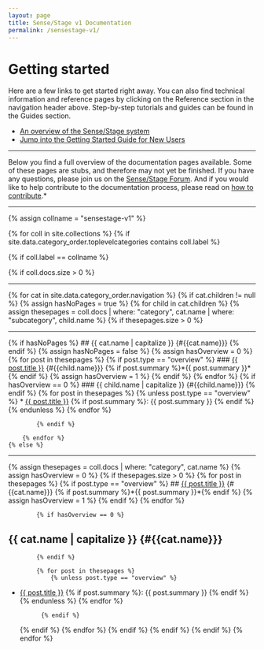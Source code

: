```yaml
---
layout: page
title: Sense/Stage v1 Documentation
permalink: /sensestage-v1/
---
```



# Getting started

Here are a few links to get started right away. You can also find technical information and reference pages by clicking on the Reference section in the navigation header above. Step-by-step tutorials and guides can be found in the Guides section.

* [An overview of the Sense/Stage system](overview-of-the-system)
* [Jump into the Getting Started Guide for New Users](getting-started-with-sense-stage/getting-started-with-sense-stage)

<hr>

Below you find a full overview of the documentation pages available. Some of these pages are stubs, and therefore may not yet be finished. If you have any questions, please join us on the [Sense/Stage Forum](https://forum.sensestage.eu). And if you would like to help contribute to the documentation process, please read on [how to contribute](general/contributing-to-the-documentation).*

<hr>

{% assign collname = "sensestage-v1" %}


{% for coll in site.collections %}
{% if site.data.category_order.toplevelcategories contains coll.label %}

{% if coll.label == collname %}

{% if coll.docs.size > 0 %}

<hr>
<!-- # {{ coll.label | capitalize }} documentation {#sensestage{{ coll.label }}} -->
<!-- {% include allcollection_index.html collname = coll.label %} -->
  {% for cat in site.data.category_order.navigation %}
    {% if cat.children != null %}
        {% assign hasNoPages = true %}
        {% for child in cat.children %}
        {% assign thesepages = coll.docs | where: "category", cat.name | where: "subcategory", child.name %}
            {% if thesepages.size > 0 %}
<hr>
                {% if hasNoPages %}
## {{ cat.name | capitalize }} {#{{cat.name}}}
                {% endif %}
                {% assign hasNoPages = false %}
                {% assign hasOverview = 0 %}
                {% for post in thesepages %}
                    {% if post.type == "overview" %}
### <a href="{{post.url}}">{{ post.title }}</a> {#{{child.name}}}
{% if post.summary %}*{{ post.summary }}*{% endif %}
                    {% assign hasOverview = 1 %}
                    {% endif %}
                {% endfor %}
                {% if hasOverview == 0 %}
### {{ child.name | capitalize }} {#{{child.name}}}
                {% endif %}
<!-- {% include category_index.html collname = coll.label catname=cat.name subcatname=child.name %} -->
                {% for post in thesepages %}
                    {% unless post.type == "overview" %}
* <a href="{{post.url}}">{{ post.title }}</a> {% if post.summary %}: {{ post.summary }}  {% endif %}
                    {% endunless %}
                {% endfor %}

            {% endif %}

        {% endfor %}
    {% else %}
<hr>
        {% assign thesepages = coll.docs | where: "category", cat.name %}
        {% assign hasOverview = 0 %}
        {% if thesepages.size > 0 %}
            {% for post in thesepages %}
                {% if post.type == "overview" %}
## <a href="{{post.url}}">{{ post.title }}</a> {#{{cat.name}}}
{% if post.summary %}*{{ post.summary }}*{% endif %}
                    {% assign hasOverview = 1 %}
                {% endif %}
            {% endfor %}

            {% if hasOverview == 0 %}
## {{ cat.name | capitalize }} {#{{cat.name}}}
            {% endif %}

            {% for post in thesepages %}
                {% unless post.type == "overview" %}
* <a href="{{post.url}}">{{ post.title }}</a> {% if post.summary %}: {{ post.summary }}  {% endif %}
                {% endunless %}
            {% endfor %}

            {% endif %}
     {% endif %}
  {% endfor %}
{% endif %}
{% endif %}
{% endif %}
{% endfor %}
